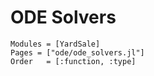 # ODE Solvers
```@autodocs
Modules = [YardSale]
Pages = ["ode/ode_solvers.jl"]
Order   = [:function, :type]
```